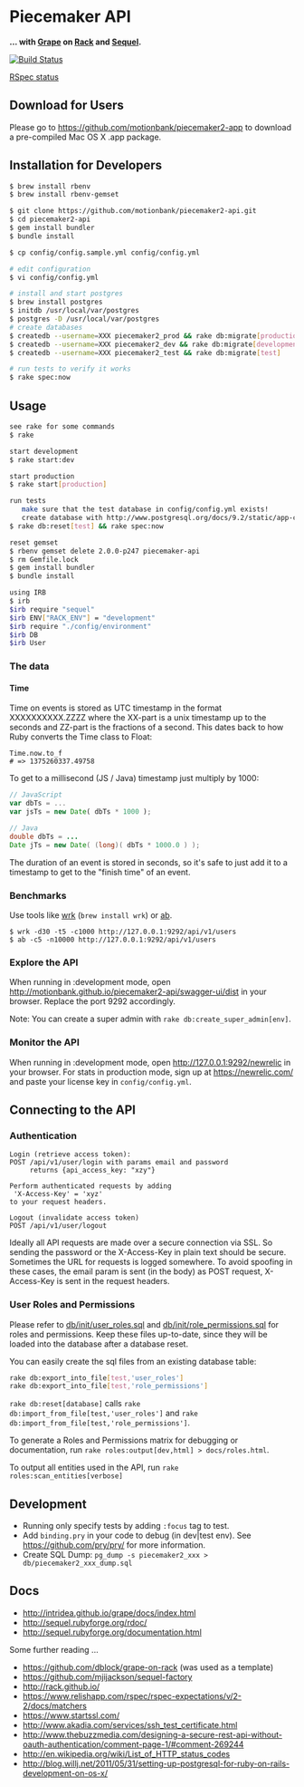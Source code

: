 # Piecemaker API 

__... with [Grape](https://github.com/intridea/grape) on [Rack](http://rack.github.io/) and [Sequel](https://github.com/jeremyevans/sequel).__


[![Build Status](https://travis-ci.org/motionbank/piecemaker2-api.png?branch=master)](https://travis-ci.org/motionbank/piecemaker2-api)  

[RSpec status](http://htmlpreview.github.io/?https://raw.github.com/motionbank/piecemaker2-api/master/rspec.html)


## Download for Users

Please go to https://github.com/motionbank/piecemaker2-app to download
a pre-compiled Mac OS X .app package.


## Installation for Developers

```bash
$ brew install rbenv
$ brew install rbenv-gemset

$ git clone https://github.com/motionbank/piecemaker2-api.git
$ cd piecemaker2-api
$ gem install bundler
$ bundle install

$ cp config/config.sample.yml config/config.yml

# edit configuration
$ vi config/config.yml

# install and start postgres
$ brew install postgres
$ initdb /usr/local/var/postgres
$ postgres -D /usr/local/var/postgres
# create databases
$ createdb --username=XXX piecemaker2_prod && rake db:migrate[production]
$ createdb --username=XXX piecemaker2_dev && rake db:migrate[development]
$ createdb --username=XXX piecemaker2_test && rake db:migrate[test]

# run tests to verify it works
$ rake spec:now
```

## Usage
```bash
see rake for some commands
$ rake

start development
$ rake start:dev

start production
$ rake start[production]

run tests 
   make sure that the test database in config/config.yml exists!
   create database with http://www.postgresql.org/docs/9.2/static/app-createdb.html
$ rake db:reset[test] && rake spec:now

reset gemset
$ rbenv gemset delete 2.0.0-p247 piecemaker-api
$ rm Gemfile.lock
$ gem install bundler
$ bundle install

using IRB
$ irb
$irb require "sequel"
$irb ENV["RACK_ENV"] = "development"
$irb require "./config/environment"
$irb DB
$irb User
```

### The data

#### Time

Time on events is stored as UTC timestamp in the format XXXXXXXXXX.ZZZZ where the XX-part is a unix timestamp up to the seconds and ZZ-part is the fractions of a second. This dates back to how Ruby converts the Time class to Float:

```
Time.now.to_f
# => 1375260337.49758
```

To get to a millisecond (JS / Java) timestamp just multiply by 1000:

```javascript
// JavaScript
var dbTs = ...
var jsTs = new Date( dbTs * 1000 );
```
```java
// Java
double dbTs = ...
Date jTs = new Date( (long)( dbTs * 1000.0 ) );
```

The duration of an event is stored in seconds, so it's safe to just add it to a timestamp to get to the "finish time" of an event.

### Benchmarks

Use tools like [wrk](https://github.com/wg/wrk) (```brew install wrk```) or
[ab](http://httpd.apache.org/docs/2.2/programs/ab.html).

```
$ wrk -d30 -t5 -c1000 http://127.0.0.1:9292/api/v1/users
$ ab -c5 -n10000 http://127.0.0.1:9292/api/v1/users
```

### Explore the API
When running in :development mode, open http://motionbank.github.io/piecemaker2-api/swagger-ui/dist in your browser. Replace the port 9292 accordingly.

Note: You can create a super admin with ```rake db:create_super_admin[env]```.


### Monitor the API
When running in :development mode, open http://127.0.0.1:9292/newrelic
in your browser. For stats in production mode, sign up at 
https://newrelic.com/ and paste your license key in ```config/config.yml```.

## Connecting to the API

### Authentication
```
Login (retrieve access token):
POST /api/v1/user/login with params email and password
     returns {api_access_key: "xzy"}

Perform authenticated requests by adding 
 'X-Access-Key' = 'xyz'
to your request headers.

Logout (invalidate access token)
POST /api/v1/user/logout 
```

Ideally all API requests are made over a secure connection via SSL. So sending
the password or the X-Access-Key in plain text should be secure. Sometimes the
URL for requests is logged somewhere. To avoid spoofing in these cases, the 
email param is sent (in the body) as POST request, X-Access-Key is sent 
in the request headers.


### User Roles and Permissions

Please refer to [db/init/user_roles.sql](db/init/user_roles.sql) and
[db/init/role_permissions.sql](db/init/role_permissions.sql) for roles
and permissions. Keep these files up-to-date, since they will be loaded
into the database after a database reset.

You can easily create the sql files from an existing database table:
```bash
rake db:export_into_file[test,'user_roles']
rake db:export_into_file[test,'role_permissions']
```

```rake db:reset[database]``` calls 
```rake db:import_from_file[test,'user_roles']``` and
```rake db:import_from_file[test,'role_permissions']```.

To generate a Roles and Permissions matrix for debugging or documentation,
run ```rake roles:output[dev,html] > docs/roles.html```. 

To output all entities used in the API, run 
```rake roles:scan_entities[verbose]```

## Development

 * Running only specify tests by adding ```:focus``` tag to test.
 * Add ```binding.pry``` in your code to debug (in dev|test env).
   See https://github.com/pry/pry/ for more information.
 * Create SQL Dump: ```pg_dump -s piecemaker2_xxx > db/piecemaker2_xxx_dump.sql```


## Docs

 * http://intridea.github.io/grape/docs/index.html
 * http://sequel.rubyforge.org/rdoc/
 * http://sequel.rubyforge.org/documentation.html 

Some further reading ...
 * https://github.com/dblock/grape-on-rack (was used as a template)
 * https://github.com/mjijackson/sequel-factory
 * http://rack.github.io/
 * https://www.relishapp.com/rspec/rspec-expectations/v/2-2/docs/matchers
 * https://www.startssl.com/
 * http://www.akadia.com/services/ssh_test_certificate.html
 * http://www.thebuzzmedia.com/designing-a-secure-rest-api-without-oauth-authentication/comment-page-1/#comment-269244
 * http://en.wikipedia.org/wiki/List_of_HTTP_status_codes
 * http://blog.willj.net/2011/05/31/setting-up-postgresql-for-ruby-on-rails-development-on-os-x/